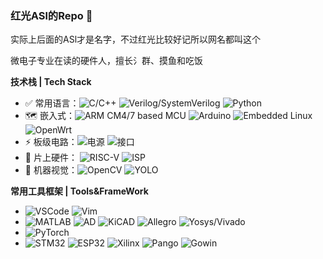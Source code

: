 ### 红光ASl的Repo 🥺

实际上后面的ASl才是名字，不过红光比较好记所以网名都叫这个

微电子专业在读的硬件人，擅长氵群、摸鱼和吃饭

**技术栈 | Tech Stack**
* ✅ 常用语言：![C/C++](https://img.shields.io/badge/-C/C++-white?style=flat-square&logo=c) 
![Verilog/SystemVerilog](https://img.shields.io/badge/-Verilog/SystemVerilog-white?style=flat-square&logo=V)
![Python](https://img.shields.io/badge/-Python-white?style=flat-square&logo=Python)
* 🗺 嵌入式：![ARM CM4/7 based MCU](https://img.shields.io/badge/-MCU-white?style=flat-square&logo=Arm)
![Arduino](https://img.shields.io/badge/-Arduino-white?style=flat-square&logo=Arduino)
![Embedded Linux](https://img.shields.io/badge/-Embedded%20Linux-white?style=flat-square&logo=Linux)
![OpenWrt](https://img.shields.io/badge/-OpenWrt-white?style=flat-square&logo=OpenWrt)
* ⚡ 板级电路：![电源](https://img.shields.io/badge/-PowerSupply-white?style=flat-square)
![接口](https://img.shields.io/badge/-Interfaces-00629B?style=flat-square&logo=IEEE)
* 🚀 片上硬件：
![RISC-V](https://img.shields.io/badge/-RV32-F6B21A?style=flat-square)
![ISP](https://img.shields.io/badge/-ISP-76B900?style=flat-square)
* 🤖 机器视觉：![OpenCV](https://img.shields.io/badge/-OpenCV-5C3EE8?style=flat-square&logo=OpenCV)
![YOLO](https://img.shields.io/badge/-YOLO-white?style=flat-square)

**常用工具框架 | Tools&FrameWork**

* ![VSCode](https://img.shields.io/badge/-VS%20Code-007ACC?style=flat-square&logo=visual-studio-code) 
![Vim](https://img.shields.io/badge/-Vim-019733?style=flat-square&logo=Vim)
* ![MATLAB](https://img.shields.io/badge/-MATLAB-blue?style=flat-square&logo=Matrix)
![AD](https://img.shields.io/badge/-Altium%20Designer-24292E?style=flat-square&logo=Altium%20Designer)
![KiCAD](https://img.shields.io/badge/-KiCad-6C0101?style=flat-square&logo=KiCad)
![Allegro](https://img.shields.io/badge/-Allegro-000000?style=flat-square&logo=Allegro)
![Yosys/Vivado](https://img.shields.io/badge/-Yosys/Vivado-pink?style=flat-square)
* ![PyTorch](https://img.shields.io/badge/-PyTorch-grey?style=flat-square&logo=PyTorch)
* ![STM32](https://img.shields.io/badge/-STM32-03234B?style=flat-square&logo=STMicroelectronics) 
![ESP32](https://img.shields.io/badge/-ESP32-282423?style=flat-square&logo=Espressif)
![Xilinx](https://img.shields.io/badge/-Xilinx-E01F27?style=flat-square&logo=Xilinx)
![Pango](https://img.shields.io/badge/-PangoMicro-930A83?style=flat-square)
![Gowin](https://img.shields.io/badge/-GowinSemi-005183?style=flat-square)






